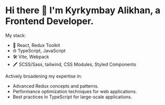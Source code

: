 # Hi there 👋 I'm Kyrkymbay Alikhan, a Frontend Developer.
My stack:

- 🚀 React, Redux Toolkit
- 🌐 TypeScript, JavaScript
- 🛠️ Vite, Webpack
- 🖍 SCSS/Sass, tailwind, CSS Modules, Styled Components

Actively broadening my expertise in:

- Advanced Redux concepts and patterns.
- Performance optimization techniques for web applications.
- Best practices in TypeScript for large-scale applications.
